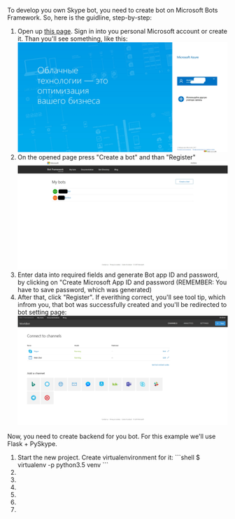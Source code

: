 <p>To develop you own Skype bot, you need to create bot on Microsoft Bots Framework. So, here is the guidline, step-by-step:</p>
<ol>
  <li>Open up <a href="https://dev.botframework.com/bots">this page</a>. Sign in into you personal Microsoft account or create it.
    Than you'll see something, like this:
    <img src="https://raw.githubusercontent.com/HolmesInc/PySkype/master/docs/log_in_microsoft.jpg"></li>
  <li>On the opened page press "Create a bot" and than "Register"
    <img src="https://raw.githubusercontent.com/HolmesInc/PySkype/master/docs/bots_panel.jpg"></li>
  <li>Enter data into required fields and generate Bot app ID and password, by clicking on "Create Microsoft App ID and password (REMEMBER: You have to save password, which was generated)</li>
  <li>After that, click "Register". If everithing correct, you'll see tool tip, which infrom you, that bot was successfully created and you'll be redirected to bot setting page:
    <img src="https://raw.githubusercontent.com/HolmesInc/PySkype/master/docs/create_bot.jpg">
  </li>
</ol>
Now, you need to create backend for you bot. For this example we'll use Flask + PySkype.
<ol>
  <li>Start the new project. Create virtualenvironment for it:
    ```shell
    $ virtualenv -p python3.5 venv
    ```
  </li>
  <li></li>
  <li></li>
  <li></li>
  <li></li>
  <li></li>
  <li></li>
  
</ol>


